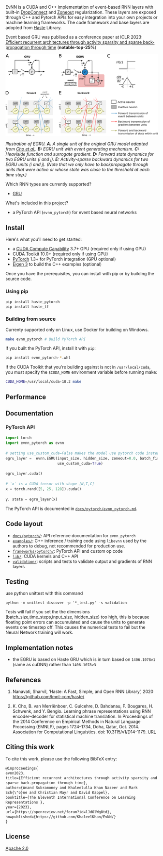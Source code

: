 EvNN is a CUDA and C++ implementation of event-based RNN layers with built-in [DropConnect](http://proceedings.mlr.press/v28/wan13.html) and [Zoneout](https://arxiv.org/abs/1606.01305) regularization. These layers are exposed through C++ and Pytorch APIs for easy integration into your own projects or machine learning frameworks. The code framework and base layers are adopted from [Haste](https://github.com/lmnt-com/haste/) Library.

Event based GRU was publised as a conference paper at ICLR 2023: [Efficient recurrent architectures through activity sparsity and sparse back-propagation through time](https://openreview.net/pdf?id=lJdOlWg8td) (**notable-top-25%**)

![EGRU illustration](./media/images/egru-overview.png)

*Illustration of EGRU. 
**A.** A single unit of the original GRU model adapted from [Cho et al.](#references). 
**B:** EGRU unit with event generating mechanism. 
**C:** Heaviside function and surrogate gradient.
**D:** Forward state dynamics for two EGRU units ($i$ and $j$).
**E:** Activity-sparse backward dynamics for two EGRU units ($i$ and $j$). 
(Note that we only have to backpropagate through units that were active or whose state was close to the threshold at each time step.)*

<!-- ![EvNN Animation](./media/videos/anim/1080p60/EvNNPlot_ManimCE_v0.17.2.gif) -->

Which RNN types are currently supported?
- [GRU](https://en.wikipedia.org/wiki/Gated_recurrent_unit)

What's included in this project?
- a PyTorch API (`evnn_pytorch`) for event based neural networks


## Install
Here's what you'll need to get started:
- a [CUDA Compute Capability](https://developer.nvidia.com/cuda-gpus) 3.7+ GPU (required only if using GPU)
- [CUDA Toolkit](https://developer.nvidia.com/cuda-toolkit) 10.0+ (required only if using GPU)
- [PyTorch](https://pytorch.org) 1.3+ for PyTorch integration (GPU optional)
- [Eigen 3](http://eigen.tuxfamily.org/) to build the C++ examples (optional)

Once you have the prerequisites, you can install with pip or by building the source code.

### Using pip
```
pip install haste_pytorch
pip install haste_tf
```

### Building from source
Currenty supported only on Linux, use Docker for building on Windows.

```bash
make evnn_pytorch # Build PyTorch API
```

If you built the PyTorch API, install it with `pip`:
```bash
pip install evnn_pytorch-*.whl
```

If the CUDA Toolkit that you're building against is not in `/usr/local/cuda`, you must specify the
`$CUDA_HOME` environment variable before running make:
```bash
CUDA_HOME=/usr/local/cuda-10.2 make
```

## Performance


## Documentation

### PyTorch API
```python
import torch
import evnn_pytorch as evnn

# setting use_custom_cuda=False makes the model use pytorch code instead of EvNN extension
egru_layer =  evnn.EGRU(input_size, hidden_size, zoneout=0.0, batch_first=True,
                        use_custom_cuda=True)

egru_layer.cuda()

# `x` is a CUDA tensor with shape [N,T,C]
x = torch.rand([5, 25, 128]).cuda()

y, state = egru_layer(x)
```

The PyTorch API is documented in [`docs/pytorch/evnn_pytorch.md`](docs/pytorch/evnn_pytorch.md).

## Code layout
- [`docs/pytorch/`](docs/pytorch): API reference documentation for `evnn_pytorch`
- [`examples/`](examples): C++ inference / training code using `libevnn` used by the authors to debug, not recommended for production use.
- [`frameworks/pytorch/`](frameworks/pytorch): PyTorch API and custom op code
- [`lib/`](lib): CUDA kernels and C++ API
- [`validation/`](validation): scripts and tests to validate output and gradients of RNN layers

## Testing
use python unittest with this command

```
python -m unittest discover -p '*_test.py' -s validation
```

Tests will fail if you set the the dimensions (batch_size,time_steps,input_size,
hidden_size) too high, this is because floating point errors can accumulated and cause the units to generate events one timestep off. This causes the numerical tests to fail but the Neural Network training will work.

## Implementation notes
- the EGRU is based on Haste GRU which is in turn based on `1406.1078v1` (same as cuDNN) rather than `1406.1078v3`

## References
1. Nanavati, Sharvil, ‘Haste: A Fast, Simple, and Open RNN Library’, 2020 <https://github.com/lmnt-com/haste/>

1. K. Cho, B. van Merriënboer, C. Gulcehre, D. Bahdanau, F. Bougares, H. Schwenk, and Y. Bengio. Learning phrase representations using RNN encoder–decoder for statistical machine translation. In Proceedings of the 2014 Conference on Empirical Methods in Natural Language Processing (EMNLP), pages 1724–1734, Doha, Qatar, Oct. 2014. Association for Computational Linguistics. doi: 10.3115/v1/D14-1179. [URL](https://aclanthology.org/D14-1179)

<!-- if we have tables from the paper here, then add references -->

## Citing this work
To cite this work, please use the following BibTeX entry:
```
@inproceedings{
evnn2023,
title={Efficient recurrent architectures through activity sparsity and sparse back-propagation through time},
author={Anand Subramoney and Khaleelulla Khan Nazeer and Mark Sch{\"o}ne and Christian Mayr and David Kappel},
booktitle={The Eleventh International Conference on Learning Representations },
year={2023},
url={https://openreview.net/forum?id=lJdOlWg8td},
howpublished={https://github.com/KhaleelKhan/EvNN/}
}
```

## License
[Apache 2.0](LICENSE)
